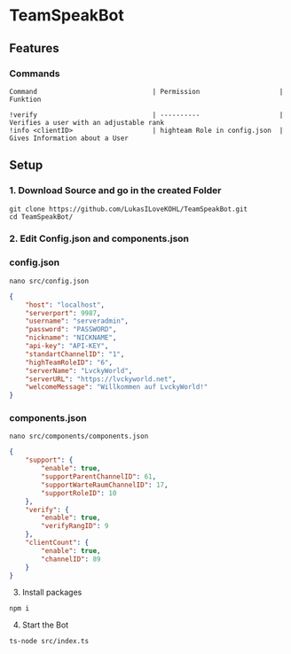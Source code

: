 # TeamSpeakBot

## Features 
### Commands
```
Command                             | Permission                    | Funktion

!verify                             | ----------                    | Verifies a user with an adjustable rank
!info <clientID>                    | highteam Role in config.json  | Gives Information about a User

```

## Setup
### 1. Download Source and go in the created Folder
```
git clone https://github.com/LukasILoveKOHL/TeamSpeakBot.git
cd TeamSpeakBot/
```
### 2. Edit Config.json and components.json
### config.json
```
nano src/config.json
```
```json
{
    "host": "localhost",
    "serverport": 9987,
    "username": "serveradmin",
    "password": "PASSWORD",
    "nickname": "NICKNAME",
    "api-key": "API-KEY",
    "standartChannelID": "1",
    "highTeamRoleID": "6",
    "serverName": "LvckyWorld",
    "serverURL": "https://lvckyworld.net",
    "welcomeMessage": "Willkommen auf LvckyWorld!"
}

```
### components.json
```
nano src/components/components.json
```
```json
{
    "support": {
        "enable": true,
        "supportParentChannelID": 61,
        "supportWarteRaumChannelID": 17,
        "supportRoleID": 10
    },
    "verify": {
        "enable": true,
        "verifyRangID": 9
    },
    "clientCount": {
        "enable": true,
        "channelID": 89
    }
}
```
3. Install packages
```
npm i
```
4. Start the Bot
```
ts-node src/index.ts
```
